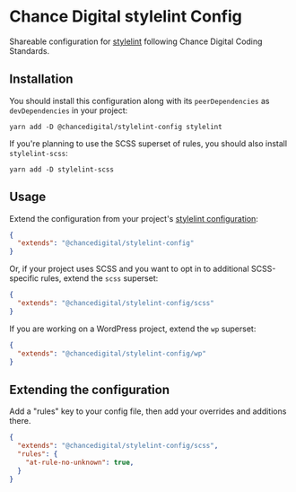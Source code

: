 # Chance Digital stylelint Config

Shareable configuration for [stylelint](https://stylelint.io/) following Chance Digital Coding Standards.

## Installation

You should install this configuration along with its `peerDependencies` as `devDependencies` in your project:

```shell
yarn add -D @chancedigital/stylelint-config stylelint
```

If you're planning to use the SCSS superset of rules, you should also install `stylelint-scss`:

```shell
yarn add -D stylelint-scss
```

## Usage

Extend the configuration from your project's [stylelint configuration](https://stylelint.io/user-guide/configuration/):

```json
{
  "extends": "@chancedigital/stylelint-config"
}
```

Or, if your project uses SCSS and you want to opt in to additional SCSS-specific rules, extend the `scss` superset:

```json
{
  "extends": "@chancedigital/stylelint-config/scss"
}
```

If you are working on a WordPress project, extend the `wp` superset:

```json
{
  "extends": "@chancedigital/stylelint-config/wp"
}
```

## Extending the configuration
Add a "rules" key to your config file, then add your overrides and additions there.

```json
{
  "extends": "@chancedigital/stylelint-config/scss",
  "rules": {
    "at-rule-no-unknown": true,
  }
}
```

